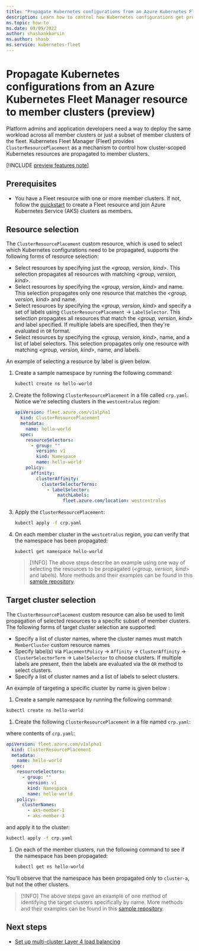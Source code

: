 ```yaml
---
title: "Propagate Kubernetes configurations from an Azure Kubernetes Fleet Manager resource to member clusters (preview)"
description: Learn how to control how Kubernetes configurations get propagated to all or a subset of member clusters of an Azure Kubernetes Fleet Manager resource.
ms.topic: how-to
ms.date: 09/09/2022
author: shashankbarsin
ms.author: shasb
ms.service: kubernetes-fleet
---
```


# Propagate Kubernetes configurations from an Azure Kubernetes Fleet Manager resource to member clusters (preview)

Platform admins and application developers need a way to deploy the same workload across all member clusters or just a subset of member clusters of the fleet. Kubernetes Fleet Manager (Fleet) provides `ClusterResourcePlacement` as a mechanism to control how cluster-scoped Kubernetes resources are propagated to member clusters.

[!INCLUDE [preview features note](./includes/preview/preview-callout.md)]

## Prerequisites

* You have a Fleet resource with one or more member clusters. If not, follow the [quickstart](quickstart-create-fleet-and-members.md) to create a Fleet resource and join Azure Kubernetes Service (AKS) clusters as members.

## Resource selection

The `ClusterResourcePlacement` custom resource, which is used to select which Kubernetes configurations need to be propagated, supports the following forms of resource selection:

* Select resources by specifying just the *<group, version, kind>*. This selection propagates all resources with matching *<group, version, kind>*.
* Select resources by specifying the *<group, version, kind>* and name. This selection propagates only one resource that matches the *<group, version, kind>* and name.
* Select resources by specifying the *<group, version, kind>* and specify a set of labels using `ClusterResourcePlacement` -> `LabelSelector`. This selection propagates all resources that match the *<group, version, kind>* and label specified. If multiple labels are specified, then they're evaluated in `OR` format.
* Select resources by specifying the *<group, version, kind>*, name, and a list of label selectors. This selection propagates only one resource with matching *<group, version, kind>*, name, and labels.

An example of selecting a resource by label is given below.

1. Create a sample namespace by running the following command:

    ```bash
    kubectl create ns hello-world
    ```

1. Create the following `ClusterResourcePlacement` in a file called `crp.yaml`. Notice we're selecting clusters in the `westcentralus` region:

    ```yaml
    apiVersion: fleet.azure.com/v1alpha1
      kind: ClusterResourcePlacement
      metadata:
        name: hello-world
      spec:
        resourceSelectors:
          - group: ""
            version: v1
            kind: Namespace
            name: hello-world
        policy:
          affinity:
            clusterAffinity:
              clusterSelectorTerms:
                - labelSelector:
                    matchLabels:
                      fleet.azure.com/location: westcentralus
    ```

1. Apply the `ClusterResourcePlacement`:

    ```bash
    kubectl apply -f crp.yaml
    ```

1. On each member cluster in the `westcetralus` region, you can verify that the namespace has been propagated:

    ```
    kubectl get namespace hello-world
    ```

    > [!INFO]
    > The above steps describe an example using one way of selecting the resources to be propagated (*<group, version, kind>* and labels). More methods and their examples can be found in this [sample repository](https://github.com/Azure/AKS/tree/2022-09-11/examples/fleet/helloworld).

## Target cluster selection

The `ClusterResourcePlacement` custom resource can also be used to limit propagation of selected resources to a specific subset of member clusters. The following forms of target cluster selection are supported:

* Specify a list of cluster names, where the cluster names must match `MemberCluster` custom resource names
* Specify label(s) via `PlacementPolicy` -> `Affinity` -> `ClusterAffinity` -> `ClusterSelectorTerm` -> `LabelSelector` to choose clusters. If multiple labels are present, then the labels are evaluated via the `OR` method to select clusters.
* Specify a list of cluster names and a list of labels to select clusters.

An example of targeting a specific cluster by name is given below :

1. Create a sample namespace by running the following command:

  ```bash
  kubectl create ns hello-world
  ```

1. Create the following `ClusterResourcePlacement` in a file named `crp.yaml`:

  where contents of `crp.yaml`:

  ```yaml
  apiVersion: fleet.azure.com/v1alpha1
    kind: ClusterResourcePlacement
    metadata:
      name: hello-world
    spec:
      resourceSelectors:
        - group: ""
          version: v1
          kind: Namespace
          name: hello-world
      policy:
        clusterNames:
          - aks-member-1
          - aks-member-3
  ```

  and apply it to the cluster:

  ```bash
  kubectl apply -f crp.yaml
  ```

1. On each of the member clusters, run the following command to see if the namespace has been propagated:

    ```bash
    kubectl get ns hello-world
    ```

  You'll observe that the namespace has been propagated only to `cluster-a`, but not the other clusters.


> [!INFO]
> The above steps gave an example of one method of identifying the target clusters specifically by name. More methods and their examples can be found in this [sample repository](https://github.com/Azure/AKS/tree/2022-09-11/examples/fleet/helloworld).

## Next steps

* [Set up multi-cluster Layer 4 load balancing](./l4-load-balancing.md)
